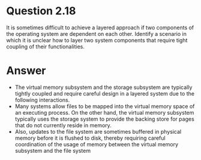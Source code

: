 # Question 2.18 #

It is sometimes difficult to achieve a layered approach if two components
of the operating system are dependent on each other. Identify a scenario
in which it is unclear how to layer two system components that require
tight coupling of their functionalities.

# Answer #

- The virtual memory subsystem and the storage subsystem are typically tightly coupled and require careful design in a layered system due to the following interactions.
- Many systems allow files to be mapped into the virtual memory space of an executing process. On the other hand, the virtual memory subsystem typically uses the storage system to provide the backing store for pages that do not currently reside in memory.
- Also, updates to the file system are sometimes buffered in physical memory before it is flushed to disk, thereby requiring careful coordination of the usage of memory between the virtual memory subsystem and the file system